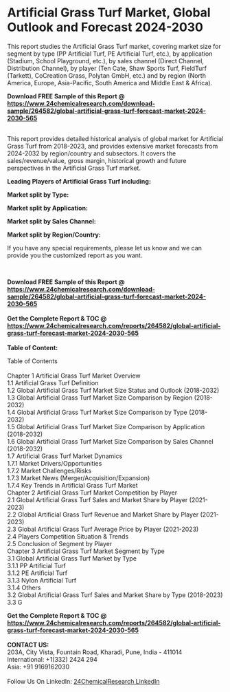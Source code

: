 <h1>Artificial Grass Turf Market, Global Outlook and Forecast 2024-2030</h1><p>
</p><p>
This report studies the Artificial Grass Turf market, covering market size for segment by type (PP Artificial Turf, PE Artificial Turf, etc.), by application (Stadium, School Playground, etc.), by sales channel (Direct Channel, Distribution Channel), by player (Ten Cate, Shaw Sports Turf, FieldTurf (Tarkett), CoCreation Grass, Polytan GmbH, etc.) and by region (North America, Europe, Asia-Pacific, South America and Middle East &amp; Africa).</p><p>
</p><div><b>Download FREE Sample of this Report @ 
            <a href="https://www.24chemicalresearch.com/download-sample/264582/global-artificial-grass-turf-forecast-market-2024-2030-565">
            https://www.24chemicalresearch.com/download-sample/264582/global-artificial-grass-turf-forecast-market-2024-2030-565</a></b></div><br><p>
This report provides detailed historical analysis of global market for Artificial Grass Turf from 2018-2023, and provides extensive market forecasts from 2024-2032 by region/country and subsectors. It covers the sales/revenue/value, gross margin, historical growth and future perspectives in the Artificial Grass Turf market.</p><p>
</p><p>
<strong>Leading Players of Artificial Grass Turf including:</strong>
</p><p>
<strong>Market split by Type:</strong></p><p>
</p><p>
<strong>Market split by Application:</strong></p><p>
</p><p>
<strong>Market split by Sales Channel:</strong></p><p>
</p><p>
<strong>Market split by Region/Country:</strong></p><p>
</p><p>
If you have any special requirements, please let us know and we can provide you the customized report as you want.</p><p>
 </p><div><b>Download FREE Sample of this Report @ 
            <a href="https://www.24chemicalresearch.com/download-sample/264582/global-artificial-grass-turf-forecast-market-2024-2030-565">
            https://www.24chemicalresearch.com/download-sample/264582/global-artificial-grass-turf-forecast-market-2024-2030-565</a></b></div><br><div><b>Get the Complete Report & TOC @ 
            <a href="https://www.24chemicalresearch.com/reports/264582/global-artificial-grass-turf-forecast-market-2024-2030-565">
            https://www.24chemicalresearch.com/reports/264582/global-artificial-grass-turf-forecast-market-2024-2030-565</a></b></div><br>
            <b>Table of Content:</b><p>Table of Contents<br />
<br />
Chapter 1 Artificial Grass Turf Market Overview<br />
    1.1 Artificial Grass Turf Definition<br />
    1.2 Global Artificial Grass Turf Market Size Status and Outlook (2018-2032)<br />
    1.3 Global Artificial Grass Turf Market Size Comparison by Region (2018-2032)<br />
    1.4 Global Artificial Grass Turf Market Size Comparison by Type (2018-2032)<br />
    1.5 Global Artificial Grass Turf Market Size Comparison by Application (2018-2032)<br />
    1.6 Global Artificial Grass Turf Market Size Comparison by Sales Channel (2018-2032)<br />
    1.7 Artificial Grass Turf Market Dynamics<br />
        1.7.1 Market Drivers/Opportunities<br />
        1.7.2 Market Challenges/Risks<br />
        1.7.3 Market News (Merger/Acquisition/Expansion)<br />
        1.7.4 Key Trends in Artificial Grass Turf Market<br />
Chapter 2 Artificial Grass Turf Market Competition by Player<br />
    2.1 Global Artificial Grass Turf Sales and Market Share by Player (2021-2023)<br />
    2.2 Global Artificial Grass Turf Revenue and Market Share by Player (2021-2023)<br />
    2.3 Global Artificial Grass Turf Average Price by Player (2021-2023)<br />
    2.4 Players Competition Situation & Trends<br />
    2.5 Conclusion of Segment by Player<br />
Chapter 3 Artificial Grass Turf Market Segment by Type<br />
    3.1 Global Artificial Grass Turf Market by Type<br />
        3.1.1 PP Artificial Turf<br />
        3.1.2 PE Artificial Turf<br />
        3.1.3 Nylon Artificial Turf<br />
        3.1.4 Others<br />
    3.2 Global Artificial Grass Turf Sales and Market Share by Type (2018-2023)<br />
    3.3 G</p><div><b>Get the Complete Report & TOC @ 
            <a href="https://www.24chemicalresearch.com/reports/264582/global-artificial-grass-turf-forecast-market-2024-2030-565">
            https://www.24chemicalresearch.com/reports/264582/global-artificial-grass-turf-forecast-market-2024-2030-565</a></b></div><br><b>CONTACT US:</b><br>
            203A, City Vista, Fountain Road, Kharadi, Pune, India - 411014<br>
            International: +1(332) 2424 294<br>
            Asia: +91 9169162030 <br><br>
            Follow Us On LinkedIn: <a href="https://www.linkedin.com/company/24chemicalresearch/">24ChemicalResearch LinkedIn</a>